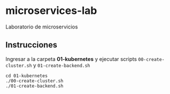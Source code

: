 # microservices-lab
Laboratorio de microservicios

## Instrucciones

Ingresar a la carpeta __01-kubernetes__ y ejecutar scripts `00-create-cluster.sh` y `01-create-backend.sh`
```shell
cd 01-kubernetes
./00-create-cluster.sh
./01-create-backend.sh
```